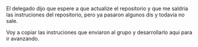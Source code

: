 El delegado dijo que espere a que actualize el repositorio
y que me saldria las instruciones del repositorio,
pero ya pasaron algunos dis y todavia no sale.

Voy a copiar las instruciones que enviaron al grupo
y desarrollarlo aqui para ir avanzando.
